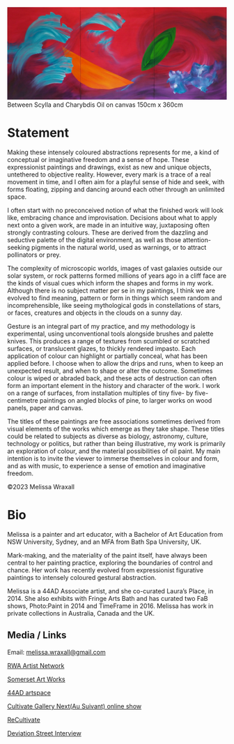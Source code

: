 <div class="container-fluid" class="header-img">
     <div class="text-center row">
          <div  class="col-md-12">
               <img class="asyncImage nomargin" src="img/between_scylla_and_charybdis.jpg" alt="Between Scylla and Charybdis
     Oil on canvas
     150cm x 360cm"/>
          </div>
          <div class="caption text-center col-md-12"> Between Scylla and Charybdis
     Oil on canvas
     150cm x 360cm
          </div>
     </div>
</div>

# Statement

Making these intensely coloured abstractions represents for me, a kind of conceptual or imaginative freedom and a sense of hope. These expressionist paintings and drawings, exist as new and unique objects, untethered to objective reality. However, every mark is a trace of a real movement in time, and I often aim for a playful sense of hide and seek, with forms floating, zipping and dancing around each other through an unlimited space.

I often start with no preconceived notion of what the finished work will look like, embracing chance and improvisation. Decisions about what to apply next onto a given work, are made in an intuitive way, juxtaposing often strongly contrasting colours. These are derived from the dazzling and seductive palette of the digital environment, as well as those attention-seeking pigments in the natural world, used as warnings, or to attract pollinators or prey.

The complexity of microscopic worlds, images of vast galaxies outside our solar system, or rock patterns formed millions of years ago in a cliff face are the kinds of visual cues which inform the shapes and forms in my work. Although there is no subject matter per se in my paintings, I think we are evolved to find meaning, pattern or form in things which seem random and incomprehensible, like seeing mythological gods in constellations of stars, or faces, creatures and objects in the clouds on a sunny day.

Gesture is an integral part of my practice, and my methodology is experimental, using unconventional tools alongside brushes and palette knives. This produces a range of textures from scumbled or scratched surfaces, or translucent glazes, to thickly rendered impasto. Each application of colour can highlight or partially conceal, what has been applied before. I choose when to allow the drips and runs, when to keep an unexpected result, and when to shape or alter the outcome. Sometimes colour is wiped or abraded back, and these acts of destruction can often form an important element in the history and character of the work. I work on a range of surfaces, from installation multiples of tiny five- by five-centimetre paintings on angled blocks of pine, to larger works on wood panels, paper and canvas.

The titles of these paintings are free associations sometimes derived from visual elements of the works which emerge as they take shape. These titles could be related to subjects as diverse as biology, astronomy, culture, technology or politics, but rather than being illustrative, my work is primarily an exploration of colour, and the material possibilities of oil paint. My main intention is to invite the viewer to immerse themselves in colour and form, and as with music, to experience a sense of emotion and imaginative freedom. 

©2023 Melissa Wraxall 

# Bio

Melissa is a painter and art educator, with a Bachelor of Art Education from NSW University, Sydney, and an MFA from Bath Spa University, UK.  

Mark-making, and the materiality of the paint itself, have always been central to her painting practice, exploring the boundaries of control and chance. Her work has recently evolved from expressionist figurative paintings to intensely coloured gestural abstraction. 

Melissa is a 44AD Associate artist, and she co-curated Laura’s Place, in 2014. She also exhibits with Fringe Arts Bath and has curated two FaB shows, Photo:Paint in 2014 and TimeFrame in 2016. Melissa has work in private collections in Australia, Canada and the UK.

## Media / Links

<div class="text-center">

Email: melissa.wraxall@gmail.com

[RWA Artist Network](https://www.rwa.org.uk/blogs/artists/melissa-wraxall)

[Somerset Art Works](https://somersetartworks.org.uk/artists/melissa-temple-smith/)

[44AD artspace](http://www.44ad.net/associate-artists.html)

[Cultivate Gallery Next(Au Suivant) online show](https://organthing.com/2021/04/20/cultivate-presents-next-au-suivant-an-on-line-art-exhibition/)

[ReCultivate](https://organthing.com/2021/01/05/cultivate-presents-recultivate-an-on-line-art-exhibition/)

[Deviation Street Interview](https://deviationstreetmagazine.com/into-abstraction-kate-burbridge-interview-with-melissa-wraxall/)

</div>

